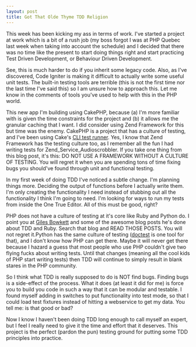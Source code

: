 ```yaml
--- 
layout: post
title: Got That Olde Thyme TDD Religion
---
```

<p>
This week has been kicking my ass in terms of work.  I've started a project at work which is a bit of a rush job (my boss forgot I was at PHP Quebec last week when taking into account the schedule) and I decided that there was no time like the present to start doing things right and start practicing Test Driven Development, or Behaviour Driven Development.
</p>
<p>
See, this is much harder to do if you inherit some legacy code.  Also, as I've discovered, Code Igniter is making it difficult to actually write some useful unit tests.  The built-in testing tools are terrible (this is not the first time nor the last time I've said this) so I am unsure how to approach this.  Let me know in the comments of tools you've used to help with this in the PHP world.
</p>
<p>
This new app I'm building using CakePHP, because (a) I'm more familiar with is given the time constraints for the project and (b) it allows me the granular caching that I want.  I did consider using Zend Framework for this but time was the enemy.  CakePHP is a project that has a culture of testing, and I've been using Cake's <a href="http://debuggable.com/posts/running-tests-from-the-commandline-in-cakephp:4821f908-da38-4987-909a-25c74834cda3">CLI test runner</a>.  Yes, I know that Zend Framework has the testing culture too, as I remember all the fun I had writing tests for Zend_Service_Audioscrobbler.  If you take one thing from this blog post, it's this:  DO NOT USE A FRAMEWORK WITHOUT A CULTURE OF TESTING.  You will regret it when you are spending tons of time fixing bugs you should've found through unit and functional testing.
</p><p>
In my first week of doing TDD I've noticed a subtle change.  I'm planning things more.  Deciding the output of functions before I actually write them.  I'm only creating the functionality I need instead of stubbing out all the functionality I think I'm going to need.  I'm looking for ways to run my tests from inside the One True Editor.  All of this must be good, right?
</p>
<p>
PHP does not have a culture of testing at it's core like Ruby and Python do.  I point you at <a href="http://gilesbowkett.blogspot.com/">Giles Bowkett</a> and some of the awesome blog posts he's done about TDD and Ruby.   Search that blog and READ THOSE POSTS.  You will not regret it.Python has the same culture of testing (<a href="http://docs.python.org/library/doctest.html">doctest</a> is one tool for that), and I don't know how PHP can get there.  Maybe it will never get there because I hazard a guess that most people who use PHP couldn't give two flying fucks about writing tests.  Until that changes (meaning all the cool kids of PHP start writing tests) then TDD will continue to simply result in blank stares in the PHP community.
</p>
<p>
So I think what TDD is really supposed to do is NOT find bugs.  Finding bugs is a side-effect of the process.  What it does (at least it did for me) is force you to build you code in such a way that it can be modular and testable.  I found myself adding in switches to put functionality into test mode, so that I could load test fixtures instead of hitting a webservice to get my data.  You tell me:  is that good or bad?
</p>
<p>
Now I know I haven't been doing TDD long enough to call myself an expert, but I feel I really need to give it the time and effort that it deserves.  This project is the perfect (pardon the pun) testing ground for putting some TDD principles into practice.</p>
